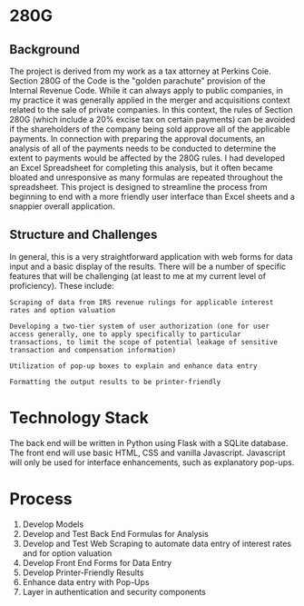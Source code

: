 # 280G

## Background

The project is derived from my work as a tax attorney at Perkins Coie.  Section 280G of the Code is the "golden parachute" provision of the Internal Revenue Code.  While it can always apply to public companies, in my practice it was generally applied in the merger and acquisitions context related to the sale of private companies.  In this context, the rules of Section 280G (which include a 20% excise tax on certain payments) can be avoided if the shareholders of the company being sold approve all of the applicable payments.  In connection with preparing the approval documents, an analysis of all of the payments needs to be conducted to determine the extent to payments would be affected by the 280G rules.  I had developed an Excel Spreadsheet for completing this analysis, but it often became bloated and unresponsive as many formulas are repeated throughout the spreadsheet.  This project is designed to streamline the process from beginning to end with a more friendly user interface than Excel sheets and a snappier overall application.

## Structure and Challenges

In general, this is a very straightforward application with web forms for data input and a basic display of the results.  There will be a number of specific features that will be challenging (at least to me at my current level of proficiency).  These include:

    Scraping of data from IRS revenue rulings for applicable interest rates and option valuation

    Developing a two-tier system of user authorization (one for user access generally, one to apply specifically to particular transactions, to limit the scope of potential leakage of sensitive transaction and compensation information)

    Utilization of pop-up boxes to explain and enhance data entry
    
    Formatting the output results to be printer-friendly

# Technology Stack

The back end will be written in Python using Flask with a SQLite database.  The front end will use basic HTML, CSS and vanilla Javascript.  Javascript will only be used for interface enhancements, such as explanatory pop-ups.

# Process

1. Develop Models
2. Develop and Test Back End Formulas for Analysis
3. Develop and Test Web Scraping to automate data entry of interest rates and for option valuation
4. Develop Front End Forms for Data Entry
5. Develop Printer-Friendly Results
6. Enhance data entry with Pop-Ups
7. Layer in authentication and security components

